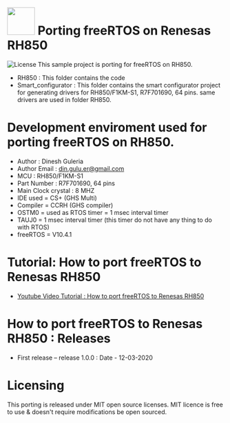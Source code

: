 # <img src="https://encrypted-tbn0.gstatic.com/images?q=tbn:ANd9GcR7o6p4tZT_ORfBAOCJ0DD7CPSyOo3ZToXUVQ&usqp=CAU" width="64" height="64"> Porting freeRTOS on Renesas RH850

![](https://opensource.org/files/OSIApproved_1.png "License")
This sample project is porting for freeRTOS on RH850.

* RH850 : This folder contains the code
* Smart_configurator : This folder contains the smart configurator project for generating drivers for RH850/F1KM-S1, R7F701690, 64 pins. same drivers are used in folder RH850.

# Development enviroment used for porting freeRTOS on RH850.
* Author  : Dinesh Guleria
* Author Email : din.gulu.er@gmail.com
* MCU : RH850/F1KM-S1
* Part Number : R7F701690, 64 pins
* Main Clock crystal : 8 MHZ
* IDE used = CS+ (GHS Multi)
* Compiler = CCRH (GHS compiler)
* OSTM0 = used as RTOS timer = 1 msec interval timer
* TAUJ0 = 1 msec interval timer (this timer do not have any thing to do with RTOS)
* freeRTOS = V10.4.1

# Tutorial:  How to port freeRTOS to Renesas RH850
- [Youtube Video Tutorial : How to port freeRTOS to Renesas RH850](https://www.youtube.com/watch?v=Wvf05a59v3M)

# How to port freeRTOS to Renesas RH850 : Releases
* First release – release 1.0.0  : Date - 12-03-2020

# Licensing
This porting is released under MIT open source licenses.
MIT licence is free to use & doesn't require modifications be open sourced.
